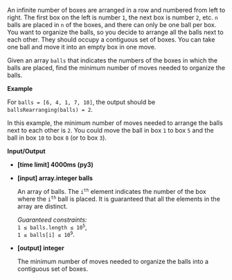 <div class="markdown"><p>An infinite number of boxes are arranged in a row and numbered from left to right. The first box on the left is number <code>1</code>, the next box is number <code>2</code>, etc. <code>n</code> balls are placed in <code>n</code> of the boxes, and there can only be one ball per box. You want to organize the balls, so you decide to arrange all the balls next to each other. They should occupy a contiguous set of boxes. You can take one ball and move it into an empty box in one move.</p>
<p>Given an array <code>balls</code> that indicates the numbers of the boxes in which the balls are placed, find the minimum number of moves needed to organize the balls.</p>
<p><strong>Example</strong></p>
<p>For <code>balls = [6, 4, 1, 7, 10]</code>, the output should be<br>
<code>ballsRearranging(balls) = 2</code>.</p>
<p>In this example, the minimum number of moves needed to arrange the balls next to each other is <code>2</code>. You could move the ball in box <code>1</code> to box <code>5</code> and the ball in box <code>10</code> to box <code>8</code> (or to box <code>3</code>).</p>
<p><strong>Input/Output</strong></p>
<ul>
<li><strong>[time limit] 4000ms (py3)</strong></li>
</ul>
<ul>
<li>
<p><strong>[input] array.integer balls</strong></p>
<p>An array of balls. The <code>i<sup>th</sup></code> element indicates the number of the box where the <code>i<sup>th</sup></code> ball is placed. It is guaranteed that all the elements in the array are distinct.</p>
<p><em>Guaranteed constraints:</em><br>
<code>1 ≤ balls.length ≤ 10<sup>5</sup></code>,<br>
<code>1 ≤ balls[i] ≤ 10<sup>9</sup></code>.</p>
</li>
<li>
<p><strong>[output] integer</strong></p>
<p>The minimum number of moves needed to organize the balls into a contiguous set of boxes.</p>
</li>
</ul>
</div>